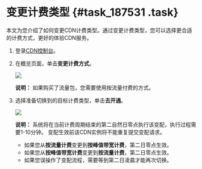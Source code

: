 # 变更计费类型 {#task_187531 .task}

本文为您介绍了如何变更CDN计费类型。通过变更计费类型，您可以选择更合适的计费方式，更好的体验CDN服务。

1.  登录[CDN控制台](https://cdn.console.aliyun.com)。
2.  在概览页面，单击**变更计费方式**。 

    ![](http://static-aliyun-doc.oss-cn-hangzhou.aliyuncs.com/assets/img/5109/15589270596037_zh-CN.png)

    **说明：** 如果购买了流量包，您需要使用按流量付费的方式。

3.  选择准备切换到的目标计费类型，单击**去开通**。 

    ![](http://static-aliyun-doc.oss-cn-hangzhou.aliyuncs.com/assets/img/5109/15589270595061_zh-CN.png)

    **说明：** 系统将在当前计费周期结束的第二自然日零点执行该变配，执行过程需要1-10分钟。 变配生效前该CDN实例将不能重复提交变配请求。

    -   如果您从**按流量计费**变更到**按峰值带宽计费**，第二日零点生效。
    -   如果您从**按峰值带宽计费**变更到**按流量计费**，第二日零点生效。
    -   如果您误操作了变配流程，需要等到第二日凌晨才能再次切换。

